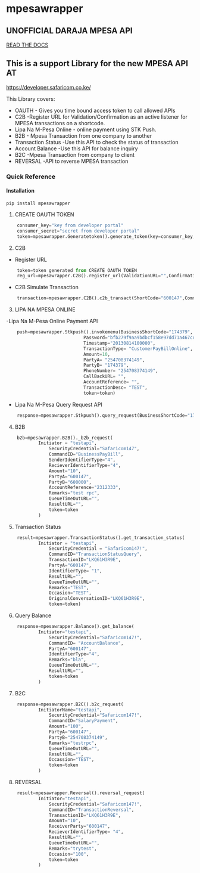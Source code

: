 # mpesawrapper
## UNOFFICIAL DARAJA MPESA API

[READ THE DOCS](http://mpesawrapper.readthedocs.io/en/latest/)


## This is a support Library for the new MPESA API AT

https://developer.safaricom.co.ke/


This Library covers:
* OAUTH - Gives you time bound access token to call allowed APIs
* C2B -Register URL for Validation/Confirmation as an active listener for MPESA transactions on a shortcode.
* Lipa Na M-Pesa Online -  online payment using STK Push.
* B2B -  Mpesa Transaction from one company to another
* Transaction Status -Use this API to check the status of transaction
* Account Balance -Use this API for balance inquiry
* B2C -Mpesa Transaction from company to client
* REVERSAL  -API to reverse MPESA transaction


### Quick Reference


#### Installation

`pip install mpesawrapper`

1. CREATE OAUTH TOKEN

```python
    consumer_key="key from developer portal"
    consumer_secret="secret from developer portal"
	token=mpesawrapper.Generatetoken().generate_token(key=consumer_key,secret=consumer_secret)
```

2. C2B

- Register URL

```python
    token=token generated from CREATE OAUTH TOKEN
    reg_url=mpesawrapper.C2B().register_url(ValidationURL="",ConfirmationURL="",ResponseType="Completed",ShortCode="600147",token=token)
```

- C2B Simulate Transaction

```python
    transaction=mpesawrapper.C2B().c2b_transact(ShortCode="600147",CommandID="CustomerPayBillOnline",Amount=10,Msisdn=254708374149,BillRefNumber="019903023",token=token)
```

3. LIPA NA MPESA ONLINE

-Lipa Na M-Pesa Online Payment API

```python
    push=mpesawrapper.Stkpush().invokemenu(BusinessShortCode="174379",
		                     Password="bfb279f9aa9bdbcf158e97dd71a467cd2e0c893059b10f78e6b72ada1ed2c919",
		                     Timestamp="20130814100000",
		                     TransactionType= "CustomerPayBillOnline",
		                     Amount=10,
		                     PartyA= "254708374149",
		                     PartyB= "174379",
		                     PhoneNumber= "254708374149",
		                     CallBackURL= "",
		                     AccountReference= "",
		                     TransactionDesc= "TEST",
		                     token=token)
```

- Lipa Na M-Pesa Query Request API

```python
    response=mpesawrapper.Stkpush().query_request(BusinessShortCode="174379",Password="bfb279f9aa9bdbcf158e97dd71a467cd2e0c893059b10f78e6b72ada1ed2c919",Timestamp="20130814100000",CheckoutRequestID="ws_co_123456789",token=token)
```

4. B2B

```python
    b2b=mpesawrapper.B2B()._b2b_request(
			Initiator = "testapi",
				SecurityCredential="Safaricom147",
				CommandID="BusinessPayBill",
				SenderIdentifierType="4",
				RecieverIdentifierType="4",
				Amount="10",
				PartyA="600147",
				PartyB="600000",
				AccountReference="2312333",
				Remarks="test rpc",
				QueueTimeOutURL="",
				ResultURL="",
				token=token
			)
```

5. Transaction Status

```python
    result=mpesawrapper.TransactionStatus().get_transaction_status(
			Initiator = "testapi",
				SecurityCredential = "Safaricom147!",
				CommandID="TransactionStatusQuery",
				TransactionID="LKQ61H3R9E",
				PartyA="600147",
				IdentifierType= "1",
				ResultURL="",
				QueueTimeOutURL="",
				Remarks="TEST",
				Occasion="TEST",
				OriginalConversationID="LKQ61H3R9E",
				token=token)
```

6. Query Balance

```python
    response=mpesawrapper.Balance().get_balance(
			Initiator="testapi",
				SecurityCredential="Safaricom147!",
				CommandID= "AccountBalance",
				PartyA="600147",
				IdentifierType="4",
				Remarks="bla",
				QueueTimeOutURL="",
				ResultURL="",
				token=token
			)
```

7. B2C

```python
    response=mpesawrapper.B2C().b2c_request(
			InitiatorName="testapi",
				SecurityCredential="Safaricom147!",
				CommandID="SalaryPayment",
				Amount="100",
				PartyA="600147",
				PartyB="254708374149",
				Remarks="testrpc",
				QueueTimeOutURL="",
				ResultURL="",
				Occassion="TEST",
				token=token
			)
```

8. REVERSAL

```python
    result=mpesawrapper.Reversal().reversal_request(
			Initiator="testapi",
				SecurityCredential="Safaricom147!",
				CommandID="TransactionReversal",
				TransactionID="LKQ61H3R9E",
				Amount="10",
				ReceiverParty="600147",
				RecieverIdentifierType= "4",
				ResultURL="",
				QueueTimeOutURL="",
				Remarks="trytest",
				Occasion="100",
				token=token
			)
```
